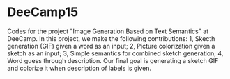 # DeeCamp15
Codes for the project "Image Generation Based on Text Semantics" at DeeCamp. In this project, we make the following contributions:
1, Skecth generation (GIF) given a word as an input;
2, Picture colorization given a sketch as an input;
3, Simple semantics for combined sketch generation;
4, Word guess through description.
Our final goal is generating a sketch GIF and colorize it when description of labels is given.
